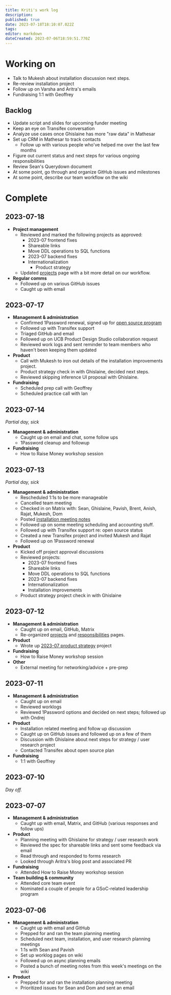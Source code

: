 ```yaml
---
title: Kriti's work log
description: 
published: true
date: 2023-07-18T18:10:07.022Z
tags: 
editor: markdown
dateCreated: 2023-07-06T18:59:51.770Z
---
```


# Working on
- Talk to Mukesh about installation discussion next steps.
- Re-review installation project
- Follow up on Varsha and Aritra's emails
- Fundraising 1:1 with Geoffrey

## Backlog
- Update script and slides for upcoming funder meeting
- Keep an eye on Transifex conversation
- Analyze use cases once Ghislaine has more "raw data" in Mathesar
- Set up CRM in Mathesar to track contacts
	- Follow up with various people who've helped me over the last few months
- Figure out current status and next steps for various ongoing responsibilities
- Review Sean's Querydown document
- At some point, go through and organize GitHub issues and milestones
- At some point, describe our team workflow on the wiki

# Complete

## 2023-07-18
- **Project management**
	- Reviewed and marked the following projects as approved:
    	- 2023-07 frontend fixes
    	- Shareable links
    	- Move DDL operations to SQL functions
    	- 2023-07 backend fixes
    	- Internationalization
			- Product strategy
  - Updated [projects](/en/projects) page with a bit more detail on our workflow.
- **Regular comms**
	- Followed up on various GitHub issues
  - Caught up with email

## 2023-07-17
- **Management & administration**
	- Confirmed 1Password renewal, signed up for [open source program](https://github.com/1Password/1password-teams-open-source/pull/789)
	- Followed up with Transifex support
	- Triaged GitHub and email
	- Followed up on UCB Product Design Studio collaboration request
	- Reviewed work logs and sent reminder to team members who haven't been keeping them updated
- **Product**
	- Call with Mukesh to iron out details of the installation improvements project.
	- Product strategy check in with Ghislaine, decided next steps.
	- Reviewed skipping inference UI proposal with Ghislaine.
- **Fundraising**
	- Scheduled prep call with Geoffrey
	- Scheduled practice call with Ian

## 2023-07-14
*Partial day, sick*

- **Management & administration**
  - Caught up on email and chat, some follow ups
  - 1Password cleanup and followup
- **Fundraising**
  - How to Raise Money workshop session

## 2023-07-13
*Partial day, sick*

- **Management & administration**
  - Rescheduled 1:1s to be more manageable
  - Cancelled team meeting
  - Checked in on Matrix with: Sean, Ghislaine, Pavish, Brent, Anish, Rajat, Mukesh, Dom
  - Posted [installation meeting notes](https://wiki.mathesar.org/en/meeting-notes/2023-07/2023-07-11-installation-meeting)
  - Followed up on some meeting scheduling and accounting stuff.
  - Followed up with Transifex support re: open source status
  - Created a new Transifex project and invited Mukesh and Rajat
  - Followed up on 1Password renewal
- **Product**
  - Kicked off project approval discussions
  - Reviewed projects:
  	- 2023-07 frontend fixes
    - Shareable links
    - Move DDL operations to SQL functions
    - 2023-07 backend fixes
    - Internationalization
    - Installation improvements
  - Product strategy project check in with Ghislaine
  
## 2023-07-12
- **Management & administration**
  - Caught up on email, GitHub, Matrix
  - Re-organized [projects](/en/projects) and [responsibilities](/en/team/responsibilities) pages.
- **Product**
	- Wrote up [2023-07 product strategy](/en/projects/2023-07-product-strategy) project
- **Fundraising**
  - How to Raise Money workshop session
- **Other**
	- External meeting for networking/advice + pre-prep

## 2023-07-11
- **Management & administration**
  - Caught up on email
  - Reviewed worklogs
  - Reviewed 1Password options and decided on next steps; followed up with Ondrej
- **Product**
  - Installation related meeting and follow up discussion
  - Caught up on GitHub issues and followed up on a few of them
  - Discussion with Ghislaine about next steps for strategy / user research project
  - Contacted Transifex about open source plan
- **Fundraising**
  - 1:1 with Geoffrey

## 2023-07-10
*Day off.*

## 2023-07-07
- **Management & administration**
  - Caught up with email, Matrix, and GitHub (various responses and follow ups)
- **Product**
  - Planning meeting with Ghislaine for strategy / user research work 
  - Reviewed the spec for shareable links and sent some feedback via email
  - Read through and responded to forms research
  - Looked through Aritra's blog post and associated PR
- **Fundraising**
  - Attended How to Raise Money workshop session
- **Team building & community**
  - Attended core team event
  - Nominated a couple of people for a GSoC-related leadership program

## 2023-07-06
- **Management & administration**
  - Caught up with email and GitHub
  - Prepped for and ran the team planning meeting
  - Scheduled next team, installation, and user research planning meetings
  - 1:1s with Sean and Pavish
  - Set up worklog pages on wiki
  - Followed up on async planning emails
  - Posted a bunch of meeting notes from this week's meetings on the wiki
- **Product**
  - Prepped for and ran the installation planning meeting
  - Prioritized issues for Sean and Dom and sent an email
